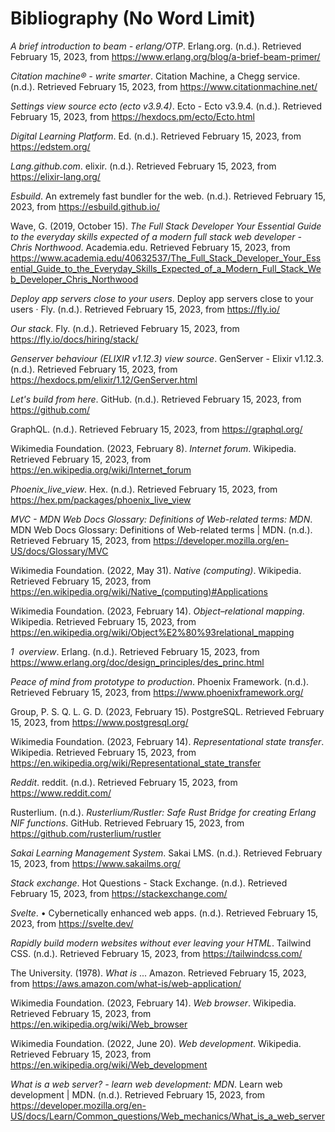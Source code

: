 # Bibliography (No Word Limit)

<!-- Use the appropriate style for your discipline. -->

*A brief introduction to beam - erlang/OTP*. Erlang.org. (n.d.). Retrieved February 15, 2023, from <https://www.erlang.org/blog/a-brief-beam-primer/>

*Citation machine® - write smarter*. Citation Machine, a Chegg service. (n.d.). Retrieved February 15, 2023, from <https://www.citationmachine.net/>

*Settings view source ecto (ecto v3.9.4)*. Ecto - Ecto v3.9.4. (n.d.). Retrieved February 15, 2023, from <https://hexdocs.pm/ecto/Ecto.html>

*Digital Learning Platform*. Ed. (n.d.). Retrieved February 15, 2023, from <https://edstem.org/>

*Lang.github.com*. elixir. (n.d.). Retrieved February 15, 2023, from <https://elixir-lang.org/>

*Esbuild*. An extremely fast bundler for the web. (n.d.). Retrieved February 15, 2023, from <https://esbuild.github.io/>

Wave, G. (2019, October 15). *The Full Stack Developer Your Essential Guide to the everyday skills expected of a modern full stack web developer - Chris Northwood*. Academia.edu. Retrieved February 15, 2023, from <https://www.academia.edu/40632537/The_Full_Stack_Developer_Your_Essential_Guide_to_the_Everyday_Skills_Expected_of_a_Modern_Full_Stack_Web_Developer_Chris_Northwood>

*Deploy app servers close to your users*. Deploy app servers close to your users · Fly. (n.d.). Retrieved February 15, 2023, from <https://fly.io/>

*Our stack*. Fly. (n.d.). Retrieved February 15, 2023, from <https://fly.io/docs/hiring/stack/>

*Genserver behaviour (ELIXIR v1.12.3) view source*. GenServer - Elixir v1.12.3. (n.d.). Retrieved February 15, 2023, from <https://hexdocs.pm/elixir/1.12/GenServer.html>

*Let's build from here*. GitHub. (n.d.). Retrieved February 15, 2023, from <https://github.com/>

GraphQL. (n.d.). Retrieved February 15, 2023, from <https://graphql.org/>

Wikimedia Foundation. (2023, February 8). *Internet forum*. Wikipedia. Retrieved February 15, 2023, from <https://en.wikipedia.org/wiki/Internet_forum>

*Phoenix_live_view*. Hex. (n.d.). Retrieved February 15, 2023, from <https://hex.pm/packages/phoenix_live_view>

*MVC - MDN Web Docs Glossary: Definitions of Web-related terms: MDN*. MDN Web Docs Glossary: Definitions of Web-related terms | MDN. (n.d.). Retrieved February 15, 2023, from <https://developer.mozilla.org/en-US/docs/Glossary/MVC>

Wikimedia Foundation. (2022, May 31). *Native (computing)*. Wikipedia. Retrieved February 15, 2023, from <https://en.wikipedia.org/wiki/Native_(computing)#Applications>

Wikimedia Foundation. (2023, February 14). *Object–relational mapping*. Wikipedia. Retrieved February 15, 2023, from <https://en.wikipedia.org/wiki/Object%E2%80%93relational_mapping>

*1&nbsp; overview*. Erlang. (n.d.). Retrieved February 15, 2023, from <https://www.erlang.org/doc/design_principles/des_princ.html>

*Peace of mind from prototype to production*. Phoenix Framework. (n.d.). Retrieved February 15, 2023, from <https://www.phoenixframework.org/>

Group, P. S. Q. L. G. D. (2023, February 15). PostgreSQL. Retrieved February 15, 2023, from <https://www.postgresql.org/>

Wikimedia Foundation. (2023, February 14). *Representational state transfer*. Wikipedia. Retrieved February 15, 2023, from <https://en.wikipedia.org/wiki/Representational_state_transfer>

*Reddit*. reddit. (n.d.). Retrieved February 15, 2023, from <https://www.reddit.com/>

Rusterlium. (n.d.). *Rusterlium/Rustler: Safe Rust Bridge for creating Erlang NIF functions*. GitHub. Retrieved February 15, 2023, from <https://github.com/rusterlium/rustler>

*Sakai Learning Management System*. Sakai LMS. (n.d.). Retrieved February 15, 2023, from <https://www.sakailms.org/>

*Stack exchange*. Hot Questions - Stack Exchange. (n.d.). Retrieved February 15, 2023, from <https://stackexchange.com/>

*Svelte*. • Cybernetically enhanced web apps. (n.d.). Retrieved February 15, 2023, from <https://svelte.dev/>

*Rapidly build modern websites without ever leaving your HTML*. Tailwind CSS. (n.d.). Retrieved February 15, 2023, from <https://tailwindcss.com/>

The University. (1978). *What is* ... Amazon. Retrieved February 15, 2023, from <https://aws.amazon.com/what-is/web-application/>

Wikimedia Foundation. (2023, February 14). *Web browser*. Wikipedia. Retrieved February 15, 2023, from <https://en.wikipedia.org/wiki/Web_browser>

Wikimedia Foundation. (2022, June 20). *Web development*. Wikipedia. Retrieved February 15, 2023, from <https://en.wikipedia.org/wiki/Web_development>

*What is a web server? - learn web development: MDN*. Learn web development | MDN. (n.d.). Retrieved February 15, 2023, from <https://developer.mozilla.org/en-US/docs/Learn/Common_questions/Web_mechanics/What_is_a_web_server>
